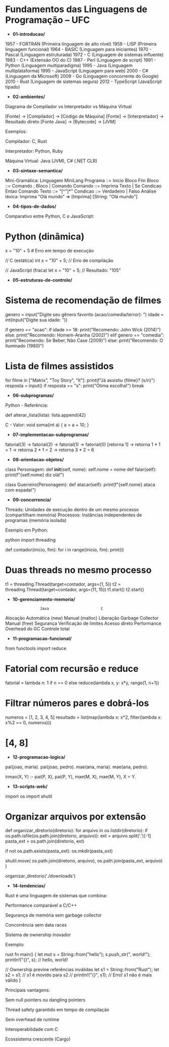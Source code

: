 # Fundamentos das Linguagens de Programação – UFC

- **01-introducao/**  

1957 - FORTRAN (Primeira linguagem de alto nível)
1958 - LISP (Primeira linguagem funcional)
1964 - BASIC (Linguagem para iniciantes)
1970 - Pascal (Linguagem estruturada)
1972 - C (Linguagem de sistemas influente)
1983 - C++ (Extensão OO do C)
1987 - Perl (Linguagem de script)
1991 - Python (Linguagem multiparadigma)
1995 - Java (Linguagem multiplataforma)
1995 - JavaScript (Linguagem para web)
2000 - C# (Linguagem da Microsoft)
2009 - Go (Linguagem concorrente do Google)
2010 - Rust (Linguagem de sistemas segura)
2012 - TypeScript (JavaScript tipado)


- **02-ambientes/**

Diagrama de Compilador vs Interpretador vs Máquina Virtual

[Fonte] → [Compilador] → [Código de Máquina]
[Fonte] → [Interpretador] → Resultado direto
[Fonte Java] → [Bytecode] → [JVM]

Exemplos:

Compilador: C, Rust

Interpretador: Python, Ruby

Máquina Virtual: Java (JVM), C# (.NET CLR)


- **03-sintaxe-semantica/**
  

Mini-Gramática: Linguagem MiniLang
Programa ::= Inicio Bloco Fim
Bloco ::= Comando ; Bloco | Comando
Comando ::= Imprima Texto | Se Condicao Entao Comando
Texto ::= "[^"]*"
Condicao ::= Verdadeiro | Falso
Análise léxica:
Imprima "Olá mundo"
=> [Imprima] [String: "Olá mundo"]


- **04-tipos-de-dados/**

Comparativo entre Python, C e JavaScript:

# Python (dinâmica)
x = "10" + 5  # Erro em tempo de execução

// C (estática)
int x = "10" + 5; // Erro de compilação

// JavaScript (fraca)
let x = "10" + 5;  // Resultado: "105"


- **05-estruturas-de-controle/**  

# Sistema de recomendação de filmes
genero = input("Digite seu gênero favorito (acao/comedia/terror): ")
idade = int(input("Digite sua idade: "))

if genero == "acao":
    if idade >= 18:
        print("Recomendo: John Wick (2014)")
    else:
        print("Recomendo: Homem-Aranha (2002)")
elif genero == "comedia":
    print("Recomendo: Se Beber, Não Case (2009)")
else:
    print("Recomendo: O Iluminado (1980)")

# Lista de filmes assistidos
for filme in ["Matrix", "Toy Story", "It"]:
    print(f"Já assistiu {filme}? (s/n)")
    resposta = input()
    if resposta == "s":
        print("Ótima escolha!")
        break


- **06-subprogramas/**  

Python - Referência:

def alterar_lista(lista):
    lista.append(42)

C - Valor:
void soma(int a) {
    a = a + 10;
}


- **07-implementacao-subprogramas/**

fatorial(3)
  → fatorial(2)
    → fatorial(1)
      → fatorial(0) [retorna 1]
    → retorna 1 * 1 = 1
  → retorna 2 * 1 = 2
→ retorna 3 * 2 = 6


- **08-orientacao-objetos/**

class Personagem:
    def __init__(self, nome): self.nome = nome
    def falar(self): print(f"{self.nome} diz olá!")

class Guerreiro(Personagem):
    def atacar(self): print(f"{self.nome} ataca com espada!")

- **09-concorrencia/**

Threads: Unidades de execução dentro de um mesmo processo (compartilham memória)
Processos: Instâncias independentes de programas (memória isolada)

Exemplo em Python:

python
import threading

def contador(inicio, fim):
    for i in range(inicio, fim):
        print(i)

# Duas threads no mesmo processo
t1 = threading.Thread(target=contador, args=(1, 5))
t2 = threading.Thread(target=contador, args=(11, 15))
t1.start()
t2.start()

- **10-gerenciamento-memoria/**

                  Java	                     C
Alocação	    Automática (new)	       Manual (malloc)
Liberação	    Garbage Collector	       Manual (free)
Segurança	    Verificação de limites	 Acesso direto
Performance	  Overhead do GC	         Controle total

- **11-programacao-funcional/**  

from functools import reduce

# Fatorial com recursão e reduce
fatorial = lambda n: 1 if n == 0 else reduce(lambda x, y: x*y, range(1, n+1))

# Filtrar números pares e dobrá-los
numeros = [1, 2, 3, 4, 5]
resultado = list(map(lambda x: x*2, filter(lambda x: x%2 == 0, numeros)))
# [4, 8]

- **12-programacao-logica/**  

pai(joao, maria).
pai(joao, pedro).
mae(ana, maria).
mae(ana, pedro).

irmao(X, Y) :- pai(P, X), pai(P, Y), mae(M, X), mae(M, Y), X \= Y.

- **13-scripts-web/**  

import os
import shutil

# Organizar arquivos por extensão
def organizar_diretorio(diretorio):
    for arquivo in os.listdir(diretorio):
        if os.path.isfile(os.path.join(diretorio, arquivo)):
            ext = arquivo.split('.')[-1]
            pasta_ext = os.path.join(diretorio, ext)
            
  if not os.path.exists(pasta_ext):
                os.mkdir(pasta_ext)
            
  shutil.move(
                os.path.join(diretorio, arquivo),
                os.path.join(pasta_ext, arquivo)
            )

organizar_diretorio('./downloads')

- **14-tendencias/**  

Rust é uma linguagem de sistemas que combina:

Performance comparável a C/C++

Segurança de memória sem garbage collector

Concorrência sem data races

Sistema de ownership inovador

Exemplo:

rust
fn main() {
    let mut s = String::from("hello");
    s.push_str(", world!");
    println!("{}", s); // hello, world!
    
  // Ownership previne referências inválidas
  let s1 = String::from("Rust");
  let s2 = s1; // s1 é movido para s2
  // println!("{}", s1); // Erro! s1 não é mais válido
}

Principais vantagens:

Sem null pointers ou dangling pointers

Thread safety garantido em tempo de compilação

Sem overhead de runtime

Interoperabilidade com C

Ecossistema crescente (Cargo)

